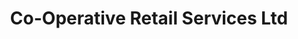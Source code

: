 ---
title: "Co-Operative Retail Services Ltd"
url: /bridgwater/co-operative-retail-services-ltd/
shop: supermarket
---